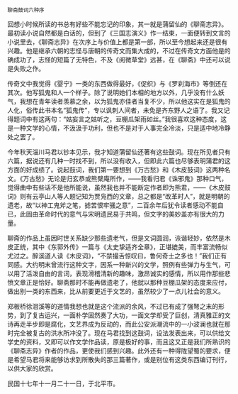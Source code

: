     聊斋鼓词六种序 

   回想小时候所读的书总有好些不能忘记的印象，其一就是蒲留仙的《聊斋志异》。最初读小说自然都是白话的，但到了《三国志演义》作一结束，一面便转到文言的小说里去，《聊斋志异》在次序上与价值上都是第一部，所以至今想起来还是很有兴趣。他是继承六朝的志怪与唐朝的传奇文而集大成的，不过在传奇文方面他是的确成功了，志怪的短篇了无特色，不及《阅微草堂》远甚，在《聊斋》中还可以说是失败之作。

   传奇文中我觉得《婴宁》一类的东西做得最好，《促织》与《罗刹海市》等倒还在其次。他写狐鬼和人一个样子。除了说明她们本相的地方以外，几乎没有什么妖气，我想在青年读者羡慕之余，以为狐鬼亦佳者当复不少，所以他这实在是狐鬼的人化，俗传此书本名“狐鬼传”，专以讽刺人间者，未免是齐东野人之语了。我又记得题词中有这两句：“姑妄言之姑听之，豆棚瓜架雨如丝。”我很喜欢这种态度，这是一种文学的心情，不汲汲于功利，但也不是对于人事完全冷淡，只是适中地冷静处之罢了。

   今年秋天淄川马君以钞本见示，我才知道蒲留仙还著有这些鼓词。现在所见者只有六篇，据说还有几种一时找不到，所以没有收入，但即此六篇也尽够表明蒲君的这方面的好成绩了。说起鼓词，我们第一要想到《万古愁》和《木皮鼓词》这两种名文。《万古愁》无论是归玄恭或熊檗庵所作，——我看归君《诛邪鬼》那种口气，觉得曲中有些话不是他所能说，虽然我也并不能断定作者即为熊君，——《木皮鼓词》则有云亭山人等人题记知为贾凫西的文章，总之都是“改革时人”，就是明朝的遗老，故“以神工鬼斧之笔，摅苦恨牢骚之意”，二百余年后犹令读者感动不能自已，此固由革命时代的意气与宋明遗民易于共鸣，但文字的美妙盖亦有很大的力量。

   聊斋的作品上虽因时世关系缺少那些遗老气，但是文词圆润，诙谐轻妙，依然是木皮正统，其中《东郭外传》一篇与《太史挚适齐全章》，正堪媲美，而丰富流畅似尤过之。醉溪道人读《木皮词》，“不禁撮舌惊叹曰，鲁何奇士之多也！”我们正有同感。大约明末曾流行这种文字，因系一种新兴的文学，照例有些弹力与生气，可以用了活泼自由的言词，表现滑稽清新的趣味，激昂诚实的感情，所以用作那些悲愤文章正是恰好。聊斋那时不能再做遗老了，他就以那种豆棚瓜架的态度来应付，做出别一类的东西来，比从前要更近于文艺的，虽然较少了一点儿社会的意义。

   郑板桥徐洄溪等的道情我想也就是这个流派的余风，不过已有成了强弩之末的形势，到了复古运兴，一面朴学固然奏了大功，一面文学却受了巨创，清真雅正的文诗再走半步即是腐化，文艺界成为反动的，而此公安派潮流中的一小波澜也就在那时完全被复古的洪水所冲没了。现在马君找到这鼓词，设法发表出来，可以供给文学史的资料，又即可以作文学作品读，原是极好的事，而且这又正是我们所熟识的《聊斋志异》作者的作品，更使我们感到兴趣。此外还有一种得陇望蜀的要求，便是希望马君将来能够访求到所散失的那三篇著作，或是别位有这类东西编订刊行，以供大家的欣赏。

   民国十七年十一月二十一日，于北平市。

